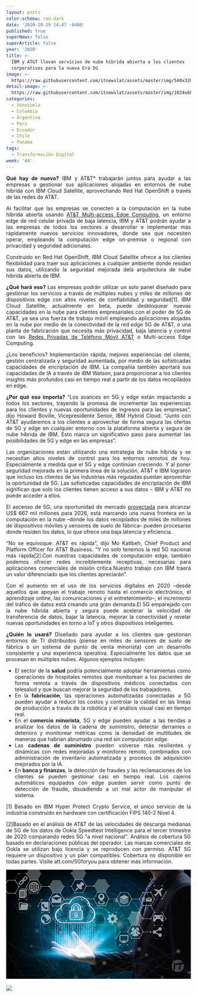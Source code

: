 ```yaml
---
layout: posts
color-schema: red-dark
date: '2020-10-29 14:47 -0400'
published: true
superNews: false
superArticle: false
year: '2020'
title: >-
  IBM y AT&T llevan servicios de nube híbrida abierta a los clientes
  corporativos para la nueva Era 5G
image: >-
  https://raw.githubusercontent.com/itnewslat/assets/master/img/540x320/IBM-Cloud-Pak-p.jpg
detail-image: >-
  https://raw.githubusercontent.com/itnewslat/assets/master/img/1024x680/IBM-Cloud-Pak-g.jpg
categories:
  - Venezuela
  - Colombia
  - Argentina
  - Perú
  - Ecuador
  - Chile
  - Panama
tags:
  - Transformación Digital
week: '44'
---
```


<p style="text-align: justify;"><strong>Qué hay de nuevo?</strong>
IBM y AT&amp;T* trabajarán juntos para ayudar a las empresas a gestionar sus aplicaciones alojadas en entornos de nube híbrida con IBM Cloud Satellite, aprovechando Red Hat OpenShift a través de las redes de AT&amp;T.</p>
<p style="text-align: justify;">Al facilitar que las empresas se conecten a la computación en la nube híbrida abierta usando <a href="https://www.business.att.com/products/multi-access-edge-computing.html">AT&amp;T Multi-access Edge Computing</a>, un entorno edge de red celular privada de baja latencia, IBM y AT&amp;T podrán ayudar a las empresas de todos los sectores a desarrollar e implementar más rápidamente nuevos servicios innovadores, donde sea que necesiten operar, empleando la computación edge on-premise o regional con privacidad y seguridad adicionales.</p>
<p style="text-align: justify;">Construido en Red Hat OpenShift, IBM Cloud Satellite ofrece a los clientes flexibilidad para traer sus aplicaciones a cualquier ambiente donde residan sus datos, utilizando la seguridad mejorada dela arquitectura de nube híbrida abierta de IBM.</p>
<p style="text-align: justify;"><strong>¿Qué hará eso?
</strong>Las empresas podrán utilizar un solo panel diseñado para gestionar los servicios a través de múltiples nubes y miles de millones de dispositivos edge con altos niveles de confiabilidad y seguridad[1]. IBM Cloud Satellite, actualmente en beta, puede desbloquear nuevas capacidades en la nube para clientes empresariales con el poder de 5G de AT&amp;T, ya sea una fuerza de trabajo móvil empleando aplicaciones alojadas en la nube por medio de la conectividad de la red edge 5G de AT&amp;T, o una planta de fabricación que necesita más privacidad, baja latencia y control con las <a href="https://www.business.att.com/products/att-private-cellular-networks.html">Redes Privadas de Teléfono Móvil AT&amp;T</a> o Multi-access Edge Computing.</p>
<p style="text-align: justify;">¿Los beneficios? Implementación rápida, mejores experiencias del cliente, gestión centralizada y seguridad aumentada, por medio de las sofisticadas capacidades de encriptación de IBM. La compañía también aportará sus capacidades de IA a través de IBM Watson, para proporcionar a los clientes insights más profundos casi en tiempo real a partir de los datos recopilados en edge.</p>
<p style="text-align: justify;"><strong>¿Por qué eso importa?
</strong>“Los avances en 5G y edge están impactando a todos los sectores, trayendo la promesa de incrementar las experiencias para los clientes y nuevas oportunidades de ingresos para las empresas”, dijo Howard Boville, Vicepresidente Senior, IBM Hybrid Cloud. “Junto con AT&amp;T ayudaremos a los clientes a aprovechar de forma segura las ofertas de 5G y edge en cualquier entorno con la plataforma abierta y segura de nube híbrida de IBM. Esto marca un significativo paso para aumentar las posibilidades de 5G y edge en las empresas”.</p>
<p style="text-align: justify;">Las organizaciones están utilizando una estrategia de nube híbrida y se necesitan altos niveles de control para los entornos remotos de hoy. Especialmente a medida que el 5G y edge continúan creciendo. Y al poner seguridad mejorada en la primera línea de la solución, AT&amp;T e IBM lograron que incluso los clientes de las industrias más reguladas puedan aprovechar la oportunidad de 5G. Las sofisticadas capacidades de encriptación de IBM significan que solo los clientes tienen acceso a sus datos – IBM y AT&amp;T no puede acceder a ellos.</p>
<p style="text-align: justify;">El ascenso de 5G, una oportunidad de mercado <a href="https://www.globenewswire.com/news-release/2019/10/03/1924459/0/en/Global-5G-Technology-market-is-likely-to-reach-667-79-billion-by-2026-Allied-Market-Research.html">proyectada</a> para alcanzar US$ 667 mil millones para 2026, está marcando una nueva frontera en la computación en la nube –donde los datos recopilados de miles de millones de dispositivos móviles y sensores de suelo de fábrica– pueden procesarse donde residen los datos, lo que ofrece una baja latencia y eficiencia.</p>
<p style="text-align: justify;">“No se equivoque: AT&amp;T es rápida”, dijo Mo Katibeh, Chief Product and Platform Officer for AT&amp;T Business. “Y no solo tenemos la red 5G nacional más rápida[2].Con nuestras capacidades de computación edge, también podemos ofrecer redes increíblemente receptivas, necesarias para aplicaciones comerciales de misión crítica.Nuestro trabajo con IBM traerá un valor diferenciado que los clientes apreciarán”.</p>
<p style="text-align: justify;">Con el aumento en el uso de los servicios digitales en 2020 –desde aquellos que apoyan el trabajo remoto hasta el comercio electrónico, el aprendizaje online, las comunicaciones y el entretenimiento–, el incremento del tráfico de datos está creando una gran demanda.El 5G emparejado con la nube híbrida abierta y segura puede acelerar la velocidad de transferencia de datos, bajar la latencia, mejorar la conectividad y revelar nuevas oportunidades en torno a IoT y otros dispositivos inteligentes.</p>
<p style="text-align: justify;"><strong>¿Quién lo usará?
</strong>Diseñado para ayudar a los clientes que gestionan entornos de TI distribuidos (piense en miles de sensores de suelo de fábrica o un sistema de punto de venta minorista) con un desarrollo consistente y una experiencia operativa. Especialmente los datos que se procesan en múltiples nubes. Algunos ejemplos incluyen:</p>

<ul style="text-align: justify;">
	<li>El sector de la <strong>salud</strong> podría potencialmente adoptar herramientas como operaciones de hospitales remotos que monitorean a los pacientes de forma remota a través de dispositivos médicos conectados con telesalud y que buscan mejorar la seguridad de los trabajadores.</li>
	<li>En la <strong>fabricación</strong>, las operaciones automatizadas conectadas a 5G pueden ayudar a reducir los costos y controlar la calidad en las líneas de producción a través de la robótica y el análisis visual casi en tiempo real.</li>
	<li>En el<strong> comercio minorista</strong>, 5G y edge pueden ayudar a las tiendas a analizar los datos de la cadena de suministro, detectar derrames o deterioro y monitorear métricas como la densidad de multitudes de maneras que habrían abrumado una red sin computación edge.</li>
	<li>Las <strong>cadenas de suministro</strong> pueden volverse más resilientes y dinámicas con redes mejoradas y monitoreo remoto, combinados con administración de inventario automatizada y procesos de adquisición mejorados por la IA.</li>
	<li>En <strong>banca y finanzas</strong>, la detección de fraudes y las reclamaciones de los clientes se pueden gestionar casi en tiempo real. Los cajeros automáticos equipados con edge pueden servir como punto de detección de fraude, disuadiendo a un mal actor de manipular el sistema.</li>
</ul>
<p style="text-align: justify;">[1]  Basado en IBM Hyper Protect Crypto Service, el único servicio de la industria construido en hardware con certificación FIPS 140-2 Nivel 4.</p>
<p style="text-align: justify;">[2]Basado en el análisis de AT&amp;T de las velocidades de descarga medianas de 5G de los datos de Ookla Speedtest Intelligence para el tercer trimestre de 2020 comparando redes 5G "a nivel nacional". Análisis de cobertura 5G basado en declaraciones públicas del operador. Las marcas comerciales de Ookla se utilizan bajo licencia y se reproducen con permiso. AT&amp;T 5G requiere un dispositivo y un plan compatibles. Cobertura no disponible en todas partes. Visite att.com/5Gforyou para obtener más información.</p>
<p style="text-align: justify;"></p>

![](https://raw.githubusercontent.com/itnewslat/assets/master/img/540x320/IBM-Cloud-Pak-p.jpg)

<img src="https://tracker.metricool.com/c3po.jpg?hash=56f88a41e39ab42c063cc51676587a04"/>